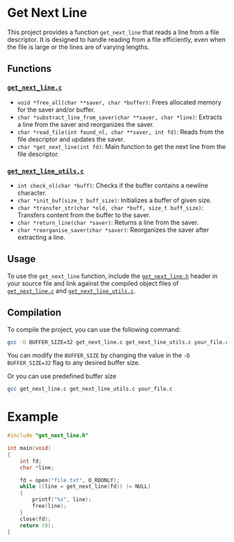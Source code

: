 # Get Next Line

This project provides a function `get_next_line` that reads a line from a file descriptor. It is designed to handle reading from a file efficiently, even when the file is large or the lines are of varying lengths.

## Functions

### [`get_next_line.c`](get_next_line.c)

- `void *free_all(char **saver, char *buffer)`: Frees allocated memory for the saver and/or buffer.
- `char *substract_line_from_saver(char **saver, char *line)`: Extracts a line from the saver and reorganizes the saver.
- `char *read_file(int found_nl, char **saver, int fd)`: Reads from the file descriptor and updates the saver.
- `char *get_next_line(int fd)`: Main function to get the next line from the file descriptor.

### [`get_next_line_utils.c`](get_next_line_utils.c)

- `int check_nl(char *buff)`: Checks if the buffer contains a newline character.
- `char *init_buf(size_t buff_size)`: Initializes a buffer of given size.
- `char *transfer_str(char *old, char *buff, size_t buff_size)`: Transfers content from the buffer to the saver.
- `char *return_line(char *saver)`: Returns a line from the saver.
- `char *reorganise_saver(char *saver)`: Reorganizes the saver after extracting a line.

## Usage

To use the `get_next_line` function, include the [`get_next_line.h`](get_next_line.h) header in your source file and link against the compiled object files of [`get_next_line.c`](get_next_line.c) and [`get_next_line_utils.c`](get_next_line_utils.c).

## Compilation

To compile the project, you can use the following command:

```sh
gcc -D BUFFER_SIZE=32 get_next_line.c get_next_line_utils.c your_file.c
```

You can modify the `BUFFER_SIZE` by changing the value in the `-D BUFFER_SIZE=32` flag to any desired buffer size.

Or you can use predefined buffer size

```sh
gcc get_next_line.c get_next_line_utils.c your_file.c
```

# Example

```c
#include "get_next_line.h"

int main(void)
{
	int fd;
	char *line;

	fd = open("file.txt", O_RDONLY);
	while ((line = get_next_line(fd)) != NULL)
	{
		printf("%s", line);
		free(line);
	}
	close(fd);
	return (0);
}
```
